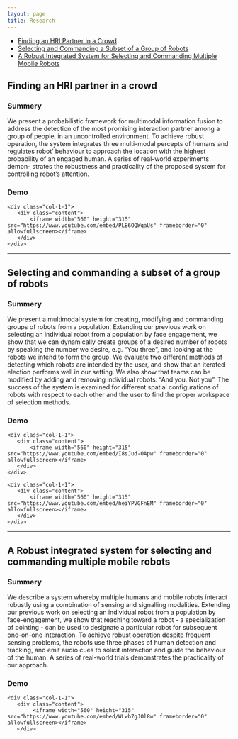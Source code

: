 ```yaml
---
layout: page
title: Research
---
```


- [Finding an HRI Partner in a Crowd](#finding-an-hri-partner-in-a-crowd) 
- [Selecting and Commanding a Subset of a Group of Robots](#selecting-and-commanding-a-subset-of-a-group-of-robots)
- [A Robust Integrated System for Selecting and Commanding Multiple Mobile Robots](#a-robust-integrated-system-for-selecting-and-commanding-multiple-mobile-robots)

## Finding an HRI partner in a crowd

### Summery

We present a probabilistic framework for multimodal information fusion to address the detection of the most promising interaction partner among a group of people, in an uncontrolled environment. To achieve robust operation, the system integrates three multi-modal percepts of humans and regulates robot’ behaviour to approach the location with the highest probability of an engaged human. A series of real-world experiments demon- strates the robustness and practicality of the proposed system for controlling robot’s attention.

### Demo

<div class="grid grid-pad">

    <div class="col-1-1">
       <div class="content">
           <iframe width="560" height="315" src="https://www.youtube.com/embed/PLB6OQWqaUs" frameborder="0" allowfullscreen></iframe>
       </div>
    </div>

</div>  

<hr>


## Selecting and commanding a subset of a group of robots

### Summery

We present a multimodal system for creating, modifying and commanding groups of robots from a population. Extending our previous work on selecting an individual robot from a population by face engagement, we show that we can dynamically create groups of a desired number of robots by speaking the number we desire, e.g. “You three”, and looking at the robots we intend to form the group. We evaluate two different methods of detecting which robots are intended by the user, and show that an iterated election performs well in our setting. We also show that teams can be modified by adding and removing individual robots: “And you. Not you”. The success of the system is examined for different spatial configurations of robots with respect to each other and the user to find the proper workspace of selection methods.

### Demo

<div class="grid grid-pad">

    <div class="col-1-1">
       <div class="content">
           <iframe width="560" height="315" src="https://www.youtube.com/embed/I8sJud-OApw" frameborder="0" allowfullscreen></iframe>
       </div>
    </div>
</div> 

<div class="grid grid-pad">

    <div class="col-1-1">
       <div class="content">
           <iframe width="560" height="315" src="https://www.youtube.com/embed/heiYPVGFnEM" frameborder="0" allowfullscreen></iframe>
       </div>
    </div>
</div> 

<hr>

## A Robust integrated system for selecting and commanding multiple mobile robots

### Summery

We describe a system whereby multiple humans and mobile robots interact robustly using a combination of sensing and signalling modalities. Extending our previous work on selecting an individual robot from a population by face-engagement, we show that reaching toward a robot - a specialization of pointing - can be used to designate a particular robot for subsequent one-on-one interaction. To achieve robust operation despite frequent sensing problems, the robots use three phases of human detection and tracking, and emit audio cues to solicit interaction and guide the behaviour of the human. A series of real-world trials demonstrates the practicality of our approach.

### Demo

<div class="grid grid-pad">

    <div class="col-1-1">
       <div class="content">
            <iframe width="560" height="315" src="https://www.youtube.com/embed/WLwb7gJOl8w" frameborder="0" allowfullscreen></iframe>
       </div>
</div>
